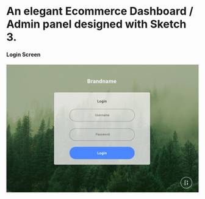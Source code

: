 # An elegant Ecommerce Dashboard / Admin panel designed with Sketch 3. 

#### Login Screen
![Alt text](/screenshots/login-screen.jpg?raw=true "Login Screen")

